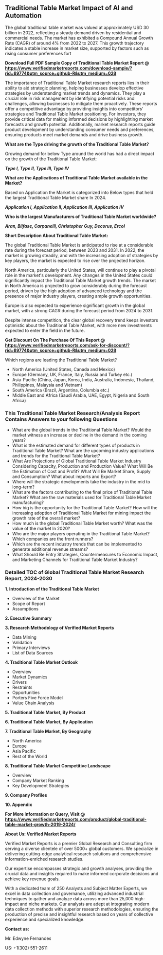 <h2>Traditional Table Market Impact of AI and Automation</h2><p>The global traditional table market was valued at approximately USD 30 billion in 2022, reflecting a steady demand driven by residential and commercial needs. The market has exhibited a Compound Annual Growth Rate (CAGR) of around 4% from 2022 to 2027. This growth trajectory indicates a stable increase in market size, supported by factors such as rising consumer preferences fort</p><p id="" class=""><strong>Download Full PDF Sample Copy of Traditional Table Market Report @ <a href="https://www.verifiedmarketreports.com/download-sample/?rid=89774&utm_source=github-R&utm_medium=028" target="_blank">https://www.verifiedmarketreports.com/download-sample/?rid=89774&utm_source=github-R&utm_medium=028</a></strong></p><p>The importance of&nbsp;Traditional Table Market research reports lies in their ability to aid strategic planning, helping businesses develop effective strategies by understanding market trends and dynamics. They play a crucial role in risk management by identifying potential risks and challenges, allowing businesses to mitigate them proactively. These reports offer a competitive advantage by providing insights into competitors' strategies and Traditional Table Market positioning. For investors, they provide critical data for making informed decisions by highlighting market forecasts and growth potential. Additionally, market research reports guide product development by understanding consumer needs and preferences, ensuring products meet market demands and drive business growth.</p><p><strong>What are the&nbsp;Type driving the growth of the Traditional Table Market?</strong></p><p id="" class="">Growing demand for below Type around the world has had a direct impact on the growth of the Traditional Table Market:</p><em><strong>Type I, Type II, Type III, Type IV</strong></em></p><strong>What are the&nbsp;Applications&nbsp;of Traditional Table Market available in the Market?</strong></p><p id="" class="">Based on Application the Market is categorized into Below types that held the largest Traditional Table Market share In 2024.</p><em><strong>Application I, Application II, Application III, Application IV</strong></em></p><strong>Who is the largest Manufacturers of Traditional Table Market worldwide?</strong></p><p><em><strong>Aran, Blifase, Carpanelli, Christopher Guy, Decorus, Ercol</strong></em></p><p id="" class=""><strong>Short Description About Traditional Table Market:</strong></p><p>The global Traditional Table Market is anticipated to rise at a considerable rate during the forecast period, between 2023 and 2031. In 2022, the market is growing steadily, and with the increasing adoption of strategies by key players, the market is expected to rise over the projected horizon.</p><p>North America, particularly the United States, will continue to play a pivotal role in the market's development. Any changes in the United States could significantly impact the Traditional Table Market growth trends. The market in North America is projected to grow considerably during the forecast period, driven by the high adoption of advanced technology and the presence of major industry players, creating ample growth opportunities.</p><p>Europe is also expected to experience significant growth in the global market, with a strong CAGR during the forecast period from 2024 to 2031.</p><p>Despite intense competition, the clear global recovery trend keeps investors optimistic about the Traditional Table Market, with more new investments expected to enter the field in the future.</p><p id="" class=""><strong>Get Discount On The Purchase Of This Report @ <a href="https://www.verifiedmarketreports.com/ask-for-discount/?rid=89774&utm_source=github-R&utm_medium=028" target="_blank">https://www.verifiedmarketreports.com/ask-for-discount/?rid=89774&utm_source=github-R&utm_medium=028</a></strong></p>Which regions are leading the Traditional Table Market?</p><ul><li>North America (United States, Canada and Mexico)</li><li>Europe (Germany, UK, France, Italy, Russia and Turkey etc.)</li><li>Asia-Pacific (China, Japan, Korea, India, Australia, Indonesia, Thailand, Philippines, Malaysia and Vietnam)</li><li>South America (Brazil, Argentina, Columbia etc.)</li><li>Middle East and Africa (Saudi Arabia, UAE, Egypt, Nigeria and South Africa)</li></ul><h3 id="" class="">This Traditional Table Market Research/Analysis Report Contains Answers to your following Questions</h3><ul><li>What are the global trends in the Traditional Table Market? Would the market witness an increase or decline in the demand in the coming years?</li><li>What is the estimated demand for different types of products in Traditional Table Market? What are the upcoming industry applications and trends for the Traditional Table Market?</li><li>What Are Projections of Global Traditional Table Market Industry Considering Capacity, Production and Production Value? What Will Be the Estimation of Cost and Profit? What Will Be Market Share, Supply and Consumption? What about imports and Export?</li><li>Where will the strategic developments take the industry in the mid to long-term?</li><li>What are the factors contributing to the final price of Traditional Table Market? What are the raw materials used for Traditional Table Market manufacturing?</li><li>How big is the opportunity for the Traditional Table Market? How will the increasing adoption of Traditional Table Market for mining impact the growth rate of the overall market?</li><li>How much is the global Traditional Table Market worth? What was the value of the market In 2020?</li><li>Who are the major players operating in the Traditional Table Market? Which companies are the front runners?</li><li>Which are the recent industry trends that can be implemented to generate additional revenue streams?</li><li>What Should Be Entry Strategies, Countermeasures to Economic Impact, and Marketing Channels for Traditional Table Market Industry?</li></ul><h3 id="" class="">Detailed TOC of Global Traditional Table Market Research Report, 2024-2030</h3><p id="" class=""><strong>1. Introduction of the Traditional Table Market</strong></p><ul><li>Overview of the Market</li><li>Scope of Report</li><li>Assumptions</li></ul><p id="" class=""><strong>2. Executive Summary</strong></p><p id="" class=""><strong>3. Research Methodology of Verified Market Reports</strong></p><ul><li>Data Mining</li><li>Validation</li><li>Primary Interviews</li><li>List of Data Sources</li></ul><p id="" class=""><strong>4. Traditional Table Market Outlook</strong></p><ul><li>Overview</li><li>Market Dynamics</li><li>Drivers</li><li>Restraints</li><li>Opportunities</li><li>Porters Five Force Model</li><li>Value Chain Analysis</li></ul><p id="" class=""><strong>5. Traditional Table Market, By Product</strong></p><p id="" class=""><strong>6. Traditional Table Market, By Application</strong></p><p id="" class=""><strong>7. Traditional Table Market, By Geography</strong></p><ul><li>North America</li><li>Europe</li><li>Asia Pacific</li><li>Rest of the World</li></ul><p id="" class=""><strong>8. Traditional Table Market Competitive Landscape</strong></p><ul><li>Overview</li><li>Company Market Ranking</li><li>Key Development Strategies</li></ul><p id="" class=""><strong>9. Company Profiles</strong></p><p id="" class=""><strong>10. Appendix</strong></p><p id="" class=""><strong>For More Information or Query, Visit @ <a href="https://www.verifiedmarketreports.com/product/global-traditional-table-market-growth-2019-2024/" target="_blank">https://www.verifiedmarketreports.com/product/global-traditional-table-market-growth-2019-2024/</a></strong></p><p id="" class=""><strong>About Us: Verified Market Reports</strong></p><p id="" class="">Verified Market Reports is a premier Global Research and Consulting firm serving a diverse clientele of over 5000+ global customers. We specialize in delivering cutting-edge analytical research solutions and comprehensive information-enriched research studies.</p><p id="" class="">Our expertise encompasses strategic and growth analyses, providing the crucial data and insights required to make informed corporate decisions and achieve key revenue goals.</p><p id="" class="">With a dedicated team of 250 Analysts and Subject Matter Experts, we excel in data collection and governance, utilizing advanced industrial techniques to gather and analyze data across more than 25,000 high-impact and niche markets. Our analysts are adept at integrating modern data collection methods with superior research methodologies, ensuring the production of precise and insightful research based on years of collective experience and specialized knowledge.</p><p id="" class=""><strong>Contact us:</strong></p><p id="" class="">Mr. Edwyne Fernandes</p><p id="" class="">US: +1(302) 551-2611</p>